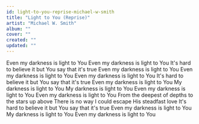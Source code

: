 ```yaml
---
id: light-to-you-reprise-michael-w-smith
title: "Light to You (Reprise)"
artist: "Michael W. Smith"
album: ""
cover: ""
created: ""
updated: ""
---
```


Even my darkness is light to You
Even my darkness is light to You
It's hard to believe it but You say that it's true
Even my darkness is light to You
Even my darkness is light to You
Even my darkness is light to You
It's hard to believe it but You say that it's true
Even my darkness is light to You
My darkness is light to You
My darkness is light to You
Even my darkness is light to You
Even my darkness is light to You
From the deepest of depths to the stars up above
There is no way I could escape His steadfast love
It's hard to believe it but You say that it's true
Even my darkness is light to You
My darkness is light to You
Even my darkness is light to You